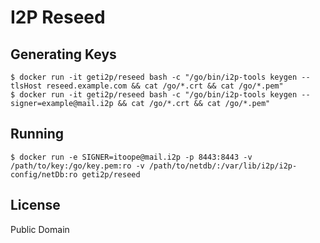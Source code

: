 # I2P Reseed

## Generating Keys
	$ docker run -it geti2p/reseed bash -c "/go/bin/i2p-tools keygen --tlsHost reseed.example.com && cat /go/*.crt && cat /go/*.pem"
	$ docker run -it geti2p/reseed bash -c "/go/bin/i2p-tools keygen --signer=example@mail.i2p && cat /go/*.crt && cat /go/*.pem"

## Running
	$ docker run -e SIGNER=itoope@mail.i2p -p 8443:8443 -v /path/to/key:/go/key.pem:ro -v /path/to/netdb/:/var/lib/i2p/i2p-config/netDb:ro geti2p/reseed

## License
Public Domain
